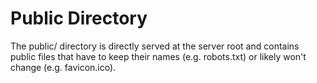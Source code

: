 # Public Directory

The public/ directory is directly served at the server root and contains public files that have to keep their names (e.g. robots.txt) or likely won't change (e.g. favicon.ico).
